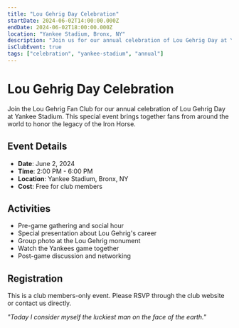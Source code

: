 ```yaml
---
title: "Lou Gehrig Day Celebration"
startDate: 2024-06-02T14:00:00.000Z
endDate: 2024-06-02T18:00:00.000Z
location: "Yankee Stadium, Bronx, NY"
description: "Join us for our annual celebration of Lou Gehrig Day at Yankee Stadium"
isClubEvent: true
tags: ["celebration", "yankee-stadium", "annual"]
---
```


# Lou Gehrig Day Celebration

Join the Lou Gehrig Fan Club for our annual celebration of Lou Gehrig Day at Yankee Stadium. This special event brings together fans from around the world to honor the legacy of the Iron Horse.

## Event Details

- **Date**: June 2, 2024
- **Time**: 2:00 PM - 6:00 PM
- **Location**: Yankee Stadium, Bronx, NY
- **Cost**: Free for club members

## Activities

- Pre-game gathering and social hour
- Special presentation about Lou Gehrig's career
- Group photo at the Lou Gehrig monument
- Watch the Yankees game together
- Post-game discussion and networking

## Registration

This is a club members-only event. Please RSVP through the club website or contact us directly.

*"Today I consider myself the luckiest man on the face of the earth."*